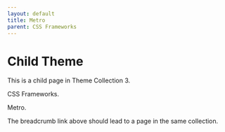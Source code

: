 ```yaml
---
layout: default
title: Metro
parent: CSS Frameworks
---
```


# Child Theme

This is a child page in Theme Collection 3.

CSS Frameworks.

Metro.

The breadcrumb link above should lead to a page in the same collection.
